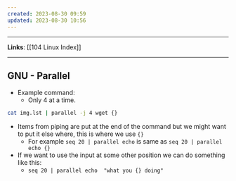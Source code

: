 ```yaml
---
created: 2023-08-30 09:59
updated: 2023-08-30 10:56
---
```

---
**Links**: [[104 Linux Index]]

---
## GNU - Parallel
- Example command:
	- Only 4 at a time.

```bash
cat img.lst | parallel -j 4 wget {}
```

- Items from piping are put at the end of the command but we might want to put it else where, this is where we use `{}`
	- For example `seq 20 | parallel echo` is same as `seq 20 | parallel echo {}`
- If we want to use the input at some other position we can do something like this:
	- `seq 20 | parallel echo  "what you {} doing"`